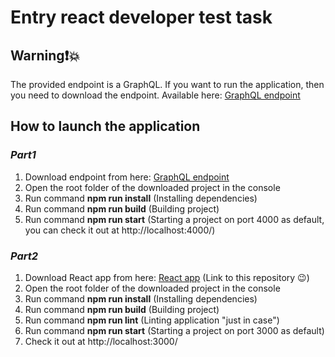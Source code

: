 # Entry react developer test task
## Warning❗💥
The provided endpoint is a GraphQL. If you want to run the application, then you need to download the endpoint. Available here: [GraphQL endpoint](https://github.com/scandiweb/junior-react-endpoint)
## How to launch the application
### *Part1*
1. Download endpoint from here: [GraphQL endpoint](https://github.com/scandiweb/junior-react-endpoint)
2. Open the root folder of the downloaded project in the console
3. Run command **npm run install** (Installing dependencies)
4. Run command **npm run build** (Building project)
5. Run command **npm run start** (Starting a project on port 4000 as default, you can check it out at http://localhost:4000/)
### *Part2*
1. Download React app from here: [React app](https://github.com/pooooz/entry-react-developer-test-Dmitry-Panin) (Link to this repository 😉)
2. Open the root folder of the downloaded project in the console
3. Run command **npm run install** (Installing dependencies)
4. Run command **npm run build** (Building project)
5. Run command **npm run lint** (Linting application "just in case")
6. Run command **npm run start** (Starting a project on port 3000 as default)
7. Check it out at http://localhost:3000/